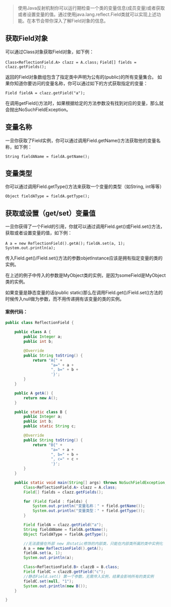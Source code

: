 > 使用Java反射机制你可以运行期检查一个类的变量信息(成员变量)或者获取或者设置变量的值。通过使用java.lang.reflect.Field类就可以实现上述功能。在本节会带你深入了解Field对象的信息。

## 获取Field对象

可以通过Class对象获取Field对象，如下例：

`Class<ReflectionField.A> clazz = A.class;`
`Field[] fields = clazz.getFields();`

返回的Field对象数组包含了指定类中声明为公有的(public)的所有变量集合。
如果你知道你要访问的变量名称，你可以通过如下的方式获取指定的变量：

`Field fieldA = clazz.getField("a");`

在调用getField()方法时，如果根据给定的方法参数没有找到对应的变量，那么就会抛出NoSuchFieldException。

## 变量名称

一旦你获取了Field实例，你可以通过调用Field.getName()方法获取他的变量名称，如下例：

`String fieldAName = fieldA.getName();`

## 变量类型

你可以通过调用Field.getType()方法来获取一个变量的类型（如String, int等等）

`Object fieldAType = fieldA.getType();`

## 获取或设置（get/set）变量值

一旦你获得了一个Field的引用，你就可以通过调用Field.get()或Field.set()方法，获取或者设置变量的值，如下例：

`A a = new ReflectionField().getA();`
`fieldA.set(a, 1);`
`System.out.println(a);`

传入Field.get()/Field.set()方法的参数objetInstance应该是拥有指定变量的类的实例。

在上述的例子中传入的参数是MyObject类的实例，是因为someField是MyObject类的实例。

如果变量是静态变量的话(public static)那么在调用Field.get()/Field.set()方法的时候传入null做为参数，而不用传递拥有该变量的类的实例。



#### 案例代码：

```java
public class ReflectionField {

    public class A {
        public Integer a;
        public int b;

        @Override
        public String toString() {
            return "A{" +
                    "a=" + a +
                    ", b=" + b +
                    '}';
        }
    }

    public A getA() {
        return new A();
    }

    public static class B {
        public Integer a;
        public int b;
        public static String c;

        @Override
        public String toString() {
            return "B{" +
                    "a=" + a +
                    ", b=" + b +
                    ", c=" + c +
                    '}';
        }
    }

    public static void main(String[] args) throws NoSuchFieldException, IllegalAccessException {
        Class<ReflectionField.A> clazz = A.class;
        Field[] fields = clazz.getFields();

        for (Field field : fields) {
            System.out.println("变量名称：" + field.getName());
            System.out.println("变量类型：" + field.getType());
        }

        Field fieldA = clazz.getField("a");
        String fieldAName = fieldA.getName();
        Object fieldAType = fieldA.getType();

        //无法直接在外部 new 非static修饰的内部类，只能在内部类所属的类中实例化
        A a = new ReflectionField().getA();
        fieldA.set(a, 1);
        System.out.println(a);

        Class<ReflectionField.B> clazzB = B.class;
        Field fieldC = clazzB.getField("c");
        //静态Field.set() 第一个参数，无需传入实例，结果会影响所有的类实例
        fieldC.set(null, "1");
        System.out.println(new B());
    }

}
```